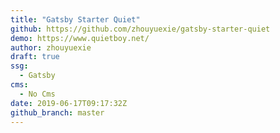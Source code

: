 ```yaml
---
title: "Gatsby Starter Quiet"
github: https://github.com/zhouyuexie/gatsby-starter-quiet
demo: https://www.quietboy.net/
author: zhouyuexie
draft: true
ssg:
  - Gatsby
cms:
  - No Cms
date: 2019-06-17T09:17:32Z
github_branch: master
---
```

